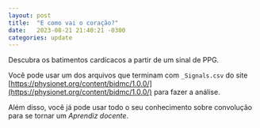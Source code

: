```yaml
---
layout: post
title:  "E como vai o coração?"
date:   2023-08-21 21:40:21 -0300
categories: update
---
```

Descubra os batimentos cardícacos a partir de um sinal de PPG.

Você pode usar um dos arquivos que terminam com `_Signals.csv` do site [https://physionet.org/content/bidmc/1.0.0/](https://physionet.org/content/bidmc/1.0.0/) para fazer a análise.

Além disso, você já pode usar todo o seu conhecimento sobre convolução para se tornar um _Aprendiz docente_.
